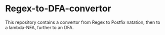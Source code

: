 # Regex-to-DFA-convertor
This repository contains a convertor from Regex to Postfix natation, then to a lambda-NFA, further to an DFA.
